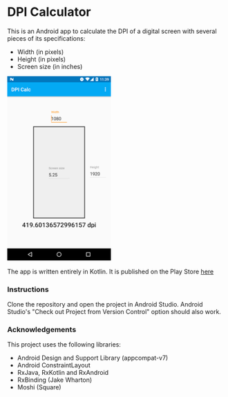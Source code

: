 # DPI Calculator
This is an Android app to calculate the DPI of a digital screen with several pieces of its specifications:
- Width (in pixels)
- Height (in pixels)
- Screen size (in inches)

<img src="./screenshot.png" width="240">

The app is written entirely in Kotlin. It is published on the Play Store [here](https://play.google.com/store/apps/details?id=com.duncan.dpi)

### Instructions
Clone the repository and open the project in Android Studio. Android Studio's "Check out Project from Version Control" option should also work.

### Acknowledgements
This project uses the following libraries:
- Android Design and Support Library (appcompat-v7)
- Android ConstraintLayout
- RxJava, RxKotlin and RxAndroid
- RxBinding (Jake Wharton)
- Moshi (Square)
